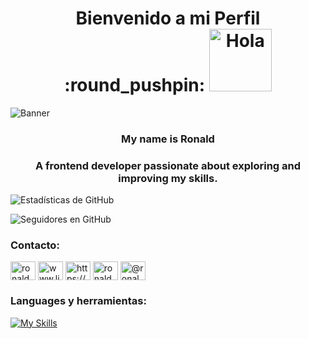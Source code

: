 <h1 align="center">Bienvenido a mi Perfil :round_pushpin: 
  <a href="https://giphy.com/stickers/emojitheiconicbrand-hello-hi-wave-w1OBpBd7kJqHrJnJ13">
    <img src="https://media.giphy.com/media/w1OBpBd7kJqHrJnJ13/giphy.gif" alt="Hola" width="100" height="100">
  </a>
</div> </h1>





<img src="https://media.licdn.com/dms/image/D4D16AQEUkqHE95ZAkQ/profile-displaybackgroundimage-shrink_350_1400/0/1701179372940?e=1707350400&v=beta&t=9VgWm6o3dR13j0E2kVb_08X7TZWtNUAxR4slxv_lN5o" alt="Banner">
<h3 align="center">My name is Ronald</h3>
<h3 align="center">A frontend developer passionate about exploring and improving my skills.</h3>


<!---Estadisiticas --->
![Estadísticas de GitHub](https://github-readme-stats.vercel.app/api?username=ronaldebch&theme=blue-green)


<!---Seguidores de Github --->
![Seguidores en GitHub](https://img.shields.io/github/followers/ronaldebch.svg?style=social&label=Follow&maxAge=2592000)





<h3 align="left">Contacto:</h3>
<p align="left">
<a href="https://twitter.com/ronaldebch" target="blank"><img align="center" src="https://raw.githubusercontent.com/rahuldkjain/github-profile-readme-generator/master/src/images/icons/Social/twitter.svg" alt="ronaldebch" height="30" width="40" /></a>
<a href="https://linkedin.com/in/www.linkedin.com/in/ronald-báez-0a67511b4" target="blank"><img align="center" src="https://raw.githubusercontent.com/rahuldkjain/github-profile-readme-generator/master/src/images/icons/Social/linked-in-alt.svg" alt="www.linkedin.com/in/ronald-báez-0a67511b4" height="30" width="40" /></a>
<a href="https://fb.com/https://www.facebook.com/ronaldenrique.baezchacin" target="blank"><img align="center" src="https://raw.githubusercontent.com/rahuldkjain/github-profile-readme-generator/master/src/images/icons/Social/facebook.svg" alt="https://www.facebook.com/ronaldenrique.baezchacin" height="30" width="40" /></a>
<a href="https://instagram.com/ronaldebch" target="blank"><img align="center" src="https://raw.githubusercontent.com/rahuldkjain/github-profile-readme-generator/master/src/images/icons/Social/instagram.svg" alt="ronaldebch" height="30" width="40" /></a>
<a href="https://www.youtube.com/c/@ronaldebch" target="blank"><img align="center" src="https://raw.githubusercontent.com/rahuldkjain/github-profile-readme-generator/master/src/images/icons/Social/youtube.svg" alt="@ronaldebch" height="30" width="40" /></a>
</p>

<h3 align="left">Languages y herramientas:</h3>

[![My Skills](https://skillicons.dev/icons?i=js,html,css,nodejs,aws,grafana,mysql,postman,vscode)](https://skillicons.dev)

